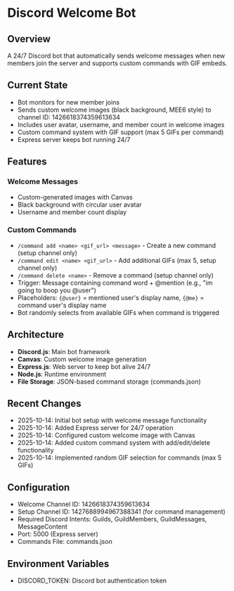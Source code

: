 # Discord Welcome Bot

## Overview
A 24/7 Discord bot that automatically sends welcome messages when new members join the server and supports custom commands with GIF embeds.

## Current State
- Bot monitors for new member joins
- Sends custom welcome images (black background, MEE6 style) to channel ID: 1426618374359613634
- Includes user avatar, username, and member count in welcome images
- Custom command system with GIF support (max 5 GIFs per command)
- Express server keeps bot running 24/7

## Features
### Welcome Messages
- Custom-generated images with Canvas
- Black background with circular user avatar
- Username and member count display

### Custom Commands
- `/command add <name> <gif_url> <message>` - Create a new command (setup channel only)
- `/command edit <name> <gif_url>` - Add additional GIFs (max 5, setup channel only)
- `/command delete <name>` - Remove a command (setup channel only)
- Trigger: Message containing command word + @mention (e.g., "im going to boop you @user")
- Placeholders: `{@user}` = mentioned user's display name, `{@me}` = command user's display name
- Bot randomly selects from available GIFs when command is triggered

## Architecture
- **Discord.js**: Main bot framework
- **Canvas**: Custom welcome image generation
- **Express.js**: Web server to keep bot alive 24/7
- **Node.js**: Runtime environment
- **File Storage**: JSON-based command storage (commands.json)

## Recent Changes
- 2025-10-14: Initial bot setup with welcome message functionality
- 2025-10-14: Added Express server for 24/7 operation
- 2025-10-14: Configured custom welcome image with Canvas
- 2025-10-14: Added custom command system with add/edit/delete functionality
- 2025-10-14: Implemented random GIF selection for commands (max 5 GIFs)

## Configuration
- Welcome Channel ID: 1426618374359613634
- Setup Channel ID: 1427688994967388341 (for command management)
- Required Discord Intents: Guilds, GuildMembers, GuildMessages, MessageContent
- Port: 5000 (Express server)
- Commands File: commands.json

## Environment Variables
- DISCORD_TOKEN: Discord bot authentication token

